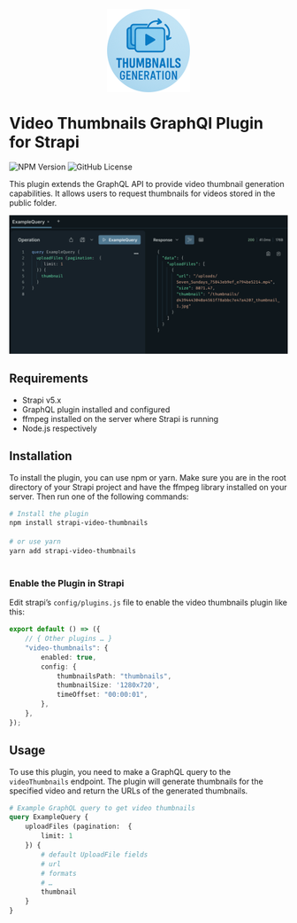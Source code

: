 <div style="text-align: center;">
	<img src="./docs/logo.png" alt="Strapi Video Thumbnails Plugin" style="display: block; margin: 1rem auto; width: 150px;" />
</div>

# Video Thumbnails GraphQl Plugin for Strapi

![NPM Version](https://img.shields.io/npm/v/strapi-graphql-video-thumbnails) ![GitHub License](https://img.shields.io/github/license/Coderwelsch/strapi-video-thumbnails-graphql)

This plugin extends the GraphQL API to provide video thumbnail generation capabilities. It allows users to request thumbnails for videos stored in the public folder.

![GraphQL Query Example](./docs/example-query.png)

## Requirements

- Strapi v5.x
- GraphQL plugin installed and configured
- ffmpeg installed on the server where Strapi is running
- Node.js respectively

## Installation

To install the plugin, you can use npm or yarn. Make sure you are in the root directory of your Strapi project and have the ffmpeg library installed on your server. Then run one of the following commands:

```bash
# Install the plugin
npm install strapi-video-thumbnails

# or use yarn
yarn add strapi-video-thumbnails
 
```

### Enable the Plugin in Strapi

Edit strapi’s `config/plugins.js` file to enable the video thumbnails plugin like this:

```typescript
export default () => ({
	// { Other plugins … }
	"video-thumbnails": {
		enabled: true,
		config: {
			thumbnailsPath: "thumbnails",
			thumbnailSize: '1280x720',
			timeOffset: "00:00:01",
		},
	},
});
```


## Usage

To use this plugin, you need to make a GraphQL query to the `videoThumbnails` endpoint. The plugin will generate thumbnails for the specified video and return the URLs of the generated thumbnails.

```graphql
# Example GraphQL query to get video thumbnails
query ExampleQuery {
	uploadFiles (pagination:  {
		limit: 1
	}) {
		# default UploadFile fields
		# url
		# formats
		# …
		thumbnail
	}
}
```
